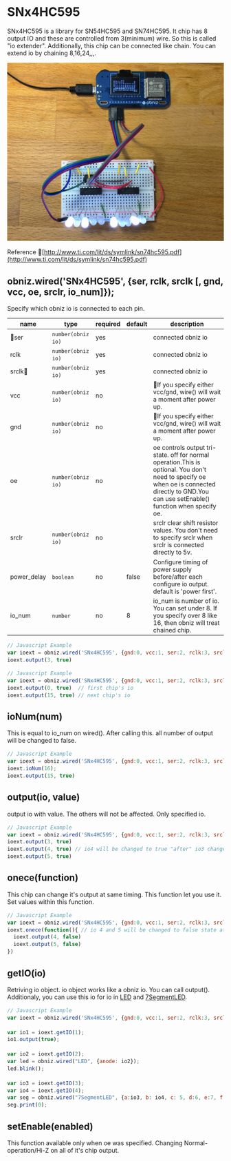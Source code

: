 # SNx4HC595


SNx4HC595 is a library for SN54HC595 and SN74HC595.
It chip has 8 output IO and these are controlled from 3(minimum) wire.
So this is called "io extender".
Additionally, this chip can be connected like chain. You can extend io by chaining 8,16,24,,,.

![](./image.jpg)

Reference
[http://www.ti.com/lit/ds/symlink/sn74hc595.pdf](http://www.ti.com/lit/ds/symlink/sn74hc595.pdf)

## obniz.wired('SNx4HC595', {ser, rclk, srclk [, gnd, vcc, oe, srclr, io_num]});

Specify which obniz io is connected to each pin.

name | type | required | default | description
--- | --- | --- | --- | ---
ser | `number(obniz io)` | yes |  | connected obniz io
rclk | `number(obniz io)` | yes |   | connected obniz io
srclk | `number(obniz io)` | yes |   | connected obniz io
vcc | `number(obniz io)` | no |   | If you specify either vcc/gnd, wire() will wait a moment after power up.
gnd | `number(obniz io)` | no |   | If you specify either vcc/gnd, wire() will wait a moment after power up.
oe | `number(obniz io)` | no |   | oe controls output tri-state. off for normal operation.This is optional. You don't need to specify oe when oe is connected directly to GND.You can use setEnable() function when specify oe.
srclr | `number(obniz io)` | no |   | srclr clear shift resistor values. You don't need to specify srclr when srclr is connected directly to 5v.
power_delay | `boolean` | no | false  | Configure timing of power supply before/after each configure io output. default is 'power first'.
io_num | `number` | no | 8  | io_num is number of io. You can set under 8. If you specify over 8 like 16, then obniz will treat chained chip.

```Javascript
// Javascript Example
var ioext = obniz.wired('SNx4HC595', {gnd:0, vcc:1, ser:2, rclk:3, srclk:4});
ioext.output(3, true)
```

```Javascript
// Javascript Example
var ioext = obniz.wired('SNx4HC595', {gnd:0, vcc:1, ser:2, rclk:3, srclk:4, io_num:16});
ioext.output(0, true)  // first chip's io
ioext.output(15, true) // next chip's io
```

## ioNum(num)

This is equal to io_num on wired().
After calling this. all number of output will be changed to false.

```Javascript
// Javascript Example
var ioext = obniz.wired('SNx4HC595', {gnd:0, vcc:1, ser:2, rclk:3, srclk:4});
ioext.ioNum(16);
ioext.output(15, true)
```

## output(io, value)
output io with value. The others will not be affected. Only specified io.

```Javascript
// Javascript Example
var ioext = obniz.wired('SNx4HC595', {gnd:0, vcc:1, ser:2, rclk:3, srclk:4});
ioext.output(3, true)
ioext.output(4, true) // io4 will be changed to true "after" io3 changed to true.
ioext.output(5, true)
```

## onece(function)
This chip can change it's output at same timing.
This function let you use it.
Set values within this function.

```Javascript
// Javascript Example
var ioext = obniz.wired('SNx4HC595', {gnd:0, vcc:1, ser:2, rclk:3, srclk:4});
ioext.onece(function(){ // io 4 and 5 will be changed to false state at same timing.
  ioext.output(4, false)
  ioext.output(5, false)
})
```

## getIO(io)
Retriving io object. io object works like a obniz io. You can call output().
Additionaly, you can use this io for io in  [LED](./LED) and [7SegmentLED](./7SegmentLED).

```Javascript
// Javascript Example
var ioext = obniz.wired('SNx4HC595', {gnd:0, vcc:1, ser:2, rclk:3, srclk:4});

var io1 = ioext.getIO(1);
io1.output(true);

var io2 = ioext.getIO(2);
var led = obniz.wired("LED", {anode: io2});
led.blink();

var io3 = ioext.getIO(3);
var io4 = ioext.getIO(4);
var seg = obniz.wired("7SegmentLED", {a:io3, b: io4, c: 5, d:6, e:7, f:8, g:9, common:10});
seg.print(0);
```

## setEnable(enabled)
This function available only when oe was specified.
Changing Normal-operation/Hi-Z on all of it's chip output.